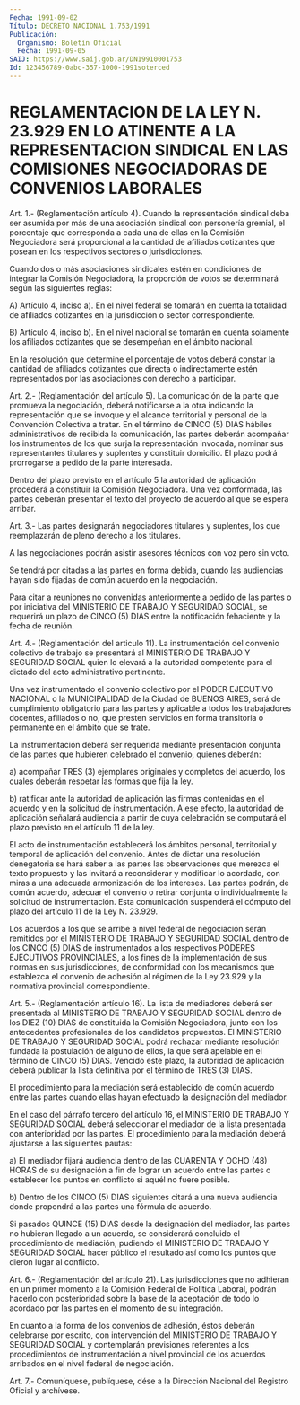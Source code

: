 ```yaml
---
Fecha: 1991-09-02
Título: DECRETO NACIONAL 1.753/1991
Publicación:
  Organismo: Boletín Oficial
  Fecha: 1991-09-05
SAIJ: https://www.saij.gob.ar/DN19910001753
Id: 123456789-0abc-357-1000-1991soterced
---
```

# REGLAMENTACION DE LA LEY N. 23.929 EN LO ATINENTE A LA REPRESENTACION SINDICAL EN LAS COMISIONES NEGOCIADORAS DE CONVENIOS LABORALES

<a id="1"></a>
Art. 1.- (Reglamentación artículo 4). Cuando la representación sindical  deba  ser  asumida por más de una asociación sindical con personería gremial, el  porcentaje  que  corresponda  a cada una de ellas  en  la Comisión Negociadora será proporcional a la  cantidad de afiliados  cotizantes  que  posean en los respectivos sectores o jurisdicciones.

Cuando dos o más asociaciones sindicales  estén  en  condiciones de integrar  la  Comisión  Negociadora,  la  proporción  de  votos  se determinará según las siguientes reglas:

A) Artículo 4, inciso a). En el nivel federal se tomarán en  cuenta la  totalidad  de  afiliados cotizantes en la jurisdicción o sector correspondiente.

B) Artículo 4, inciso  b).  En  el  nivel  nacional  se  tomarán en cuenta solamente los afiliados cotizantes que se desempeñan  en  el ámbito nacional.

En  la  resolución  que  determine  el  porcentaje  de votos deberá constar  la  cantidad  de  afiliados  cotizantes  que  directa    o indirectamente    estén  representados  por  las  asociaciones  con derecho a participar.

<a id="2"></a>
Art. 2.- (Reglamentación del artículo 5). La comunicación de la parte  que  promueva  la  negociación, deberá notificarse a la otra indicando la representación que se invoque y el alcance territorial y personal de la  Convención  Colectiva a tratar. En el término de CINCO (5) DIAS hábiles administrativos  de  recibida  la comunicación,  las partes deberán acompañar los instrumentos de los que surja la representación  invocada,  nominar  sus representantes titulares  y  suplentes  y  constituir  domicilio.  El plazo  podrá prorrogarse a pedido de la parte interesada.

Dentro  del  plazo  previsto  en  el  artículo  5  la autoridad  de aplicación procederá a constituir la Comisión Negociadora.  Una vez conformada,  las partes deberán presentar el texto del proyecto  de acuerdo al que se espera arribar.

<a id="3"></a>
Art.  3.-  Las  partes  designarán  negociadores  titulares  y suplentes,  los  que reemplazarán de pleno derecho a los titulares.

A las negociaciones  podrán  asistir asesores técnicos con voz pero sin voto.

Se tendrá por citadas a las partes  en  forma  debida,  cuando  las audiencias  hayan  sido fijadas de común acuerdo en la negociación.

Para citar a reuniones  no convenidas anteriormente a pedido de las partes  o por iniciativa del  MINISTERIO  DE  TRABAJO  Y  SEGURIDAD SOCIAL,  se   requerirá  un  plazo  de  CINCO  (5)  DIAS  entre  la notificación fehaciente y la fecha de reunión.

<a id="4"></a>
Art.  4.- (Reglamentación del articulo 11). La instrumentación del convenio  colectivo  de  trabajo se presentará al MINISTERIO DE TRABAJO  Y  SEGURIDAD  SOCIAL  quien  lo  elevará  a  la  autoridad competente   para el dictado del  acto  administrativo  pertinente.

Una vez instrumentado  el convenio colectivo por el PODER EJECUTIVO NACIONAL o la MUNICIPALIDAD  de  la Ciudad de BUENOS AIRES, será de cumplimiento obligatorio para las  partes  y  aplicable a todos los trabajadores  docentes,  afiliados o no, que presten  servicios  en forma transitoria o permanente  en  el  ámbito  que  se trate.

La  instrumentación  deberá  ser  requerida  mediante  presentación conjunta de las partes que hubieren celebrado el convenio,  quienes deberán:

a)  acompañar  TRES  (3)  ejemplares  originales  y  completos  del acuerdo,  los  cuales  deberán respetar las formas que fija la ley.

b) ratificar ante la autoridad  de aplicación las firmas contenidas en el acuerdo y en la solicitud de  instrumentación.  A ese efecto, la  autoridad  de  aplicación señalará audiencia a partir  de  cuya celebración se computará  el plazo previsto en el artículo 11 de la ley.

El  acto  de  instrumentación  establecerá  los  ámbitos  personal, territorial y temporal  de aplicación del convenio. Antes de dictar una  resolución  denegatoria   se  hará  saber  a  las  partes  las observaciones  que merezca el texto  propuesto  y  las  invitará  a reconsiderar y modificar  lo  acordado,  con  miras  a una adecuada armonización   de  los  intereses.  Las  partes  podrán,  de  común acuerdo, adecuar  el  convenio o retirar conjunta o individualmente la solicitud de instrumentación.  Esta  comunicación  suspenderá el cómputo  del  plazo  del  artículo  11  de  la Ley N. 23.929.

Los  acuerdos  a los que se arribe a nivel federal  de  negociación serán remitidos  por  el  MINISTERIO  DE TRABAJO Y SEGURIDAD SOCIAL dentro de los CINCO (5) DIAS de instrumentados  a  los  respectivos PODERES  EJECUTIVOS  PROVINCIALES, a los fines de la implementación de  sus  normas  en  sus jurisdicciones,  de  conformidad  con  los mecanismos que establezca  el convenio de adhesión al régimen de la Ley 23.929 y la normativa provincial correspondiente.

<a id="5"></a>
Art.  5.- (Reglamentación artículo 16). La lista de mediadores deberá ser presentada  al  MINISTERIO DE TRABAJO Y SEGURIDAD SOCIAL dentro de los DIEZ (10) DIAS de constituida la Comisión Negociadora,  junto  con  los  antecedentes  profesionales  de  los candidatos propuestos. El MINISTERIO  DE TRABAJO Y SEGURIDAD SOCIAL podrá  rechazar  mediante  resolución  fundada  la  postulación  de alguno de ellos, la que será apelable en  el  término  de CINCO (5) DIAS.  Vencido  este  plazo,  la  autoridad  de  aplicación  deberá publicar la lista definitiva por el término de TRES (3) DIAS.

El  procedimiento  para  la  mediación  será  establecido  de común acuerdo    entre   las  partes  cuando  ellas  hayan  efectuado  la designación del mediador.

En el caso del párrafo  tercero  del  artículo 16, el MINISTERIO DE TRABAJO Y SEGURIDAD SOCIAL deberá seleccionar  el  mediador  de  la lista  presentada con anterioridad por las partes. El procedimiento para la  mediación  deberá  ajustarse a las siguientes pautas:

a) El mediador fijará audiencia  dentro de las CUARENTA Y OCHO (48) HORAS  de  su  designación a fin de lograr  un  acuerdo  entre  las partes o establecer  los  puntos  en  conflicto  si  aquél no fuere posible.

b)  Dentro  de  los  CINCO  (5) DIAS siguientes citará a una  nueva audiencia donde propondrá a las  partes  una  fórmula  de  acuerdo.

Si pasados QUINCE (15) DIAS desde la designación del mediador,  las partes  no  hubieran llegado a un acuerdo, se considerará concluido el procedimiento  de mediación, pudiendo el MINISTERIO DE TRABAJO Y SEGURIDAD SOCIAL hacer  público  el  resultado  así como los puntos que dieron lugar al conflicto.

<a id="6"></a>
Art.  6.- (Reglamentación del artículo 21). Las jurisdicciones que no adhieran  en  un  primer  momento  a  la Comisión Federal de Política Laboral, podrán hacerlo con posterioridad  sobre  la  base de  la  aceptación de todo lo acordado por las partes en el momento de su integración.

En cuanto  a  la  forma de los convenios de adhesión, éstos deberán celebrarse por escrito,  con intervención del MINISTERIO DE TRABAJO Y  SEGURIDAD SOCIAL y contemplarán  previsiones  referentes  a  los procedimientos   de  instrumentación  a  nivel  provincial  de  los acuerdos arribados en el nivel federal de negociación.

<a id="7"></a>
Art. 7.- Comuníquese, publíquese, dése a la Dirección Nacional del Registro Oficial y archívese.